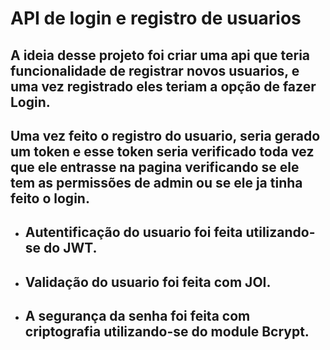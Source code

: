 

<h1> API de login e registro de usuarios </h1>
<h2>A ideia desse projeto foi criar uma api que teria funcionalidade de registrar novos usuarios,
e uma vez registrado eles teriam a opção de fazer Login.</h2>

<h2> Uma vez feito o registro do usuario, seria gerado um token e esse token seria verificado toda vez que ele
entrasse na pagina verificando se ele tem as permissões de admin ou se ele ja tinha feito o login. </h2>


  - <h2> Autentificação do usuario foi feita utilizando-se do JWT. </h2>
  - <h2> Validação do usuario foi feita com JOI. </h2>
  - <h2> A segurança da senha foi feita com criptografia utilizando-se do module Bcrypt. </h2>
